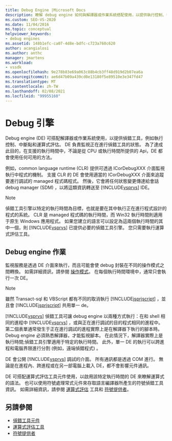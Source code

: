 ```yaml
---
title: Debug Engine |Microsoft Docs
description: 瞭解 debug engine 如何與解譯器或作業系統搭配使用，以提供執行控制、中斷點和運算式評估等服務。
ms.custom: SEO-VS-2020
ms.date: 11/04/2016
ms.topic: conceptual
helpviewer_keywords:
- debug engines
ms.assetid: 148b1efc-ca07-4d8e-bdfc-c723a760c620
author: acangialosi
ms.author: anthc
manager: jmartens
ms.workload:
- vssdk
ms.openlocfilehash: 9e278b83e69a063c88b4cb3ff48d919d2b07ea6a
ms.sourcegitcommit: ae6d47b09a439cd0e13180f5e89510e3e347fd47
ms.translationtype: MT
ms.contentlocale: zh-TW
ms.lasthandoff: 02/08/2021
ms.locfileid: "99955160"
---
```

# <a name="debug-engine"></a>Debug 引擎
Debug engine (DE) 可搭配解譯器或作業系統使用，以提供偵錯工具，例如執行控制、中斷點和運算式評估。 DE 負責監視正在進行偵錯工具的狀態。 為了達成此目的，在支援的執行時間中，不論是從 CPU 或執行時間所提供的 Api，DE 都會使用任何可用的方法。

 例如，common language runtime (CLR) 提供可透過 ICorDebugXXX 介面監視執行中程式的機制。 支援 CLR 的 DE 會使用適當的 ICorDebugXXX 介面來追蹤要進行調試的 managed 程式碼程式。 然後，它會將任何狀態變更傳達給會話 debug manager (SDM) ，以將這類資訊轉送至 [!INCLUDE[vsprvs](../../code-quality/includes/vsprvs_md.md)] IDE。

> [!NOTE]
> 偵錯工具引擎以特定的執行時間為目標，也就是要在其中執行正在進行程式設計的程式的系統。 CLR 是 managed 程式碼的執行時間，而 Win32 執行時間則適用于原生 Windows 應用程式。 如果您建立的語言可以設定為這兩個執行時間的其中一個，則 [!INCLUDE[vsprvs](../../code-quality/includes/vsprvs_md.md)] 已提供必要的偵錯工具引擎。 您只需要執行運算式評估工具。

## <a name="debug-engine-operation"></a>Debug engine 作業
 監視服務是透過 DE 介面來執行，而且可能會使 debug 封裝在不同的操作模式之間轉換。 如需詳細資訊，請參閱 [操作模式](../../extensibility/debugger/operational-modes.md)。 在每個執行時間環境中，通常只會執行一次 DE。

> [!NOTE]
> 雖然 Transact-sql 和 VBScript 都有不同的取消執行 [!INCLUDE[jsprjscript](../../debugger/debug-interface-access/includes/jsprjscript_md.md)] ，並且會 [!INCLUDE[jsprjscript](../../debugger/debug-interface-access/includes/jsprjscript_md.md)] 共用單一 de。

 [!INCLUDE[vsprvs](../../code-quality/includes/vsprvs_md.md)] 偵錯工具可讓 debug engine 以兩種方式執行：在和 shell 相同的進程中 [!INCLUDE[vsprvs](../../code-quality/includes/vsprvs_md.md)] ，或與正在進行調試的目的程式相同的進程中。 第二個表單通常發生于正在進行調試的進程實際上是在解譯器下執行的腳本時。 Debug engine 必須熟悉解譯器，才能監視腳本。 在此情況下，解譯器實際上是執行時間;偵錯工具引擎適用于特定的執行時間。 此外，單一 DE 的執行可以跨進程和電腦界限進行分割 (例如，遠端偵錯程式) 。

 DE 會公開 [!INCLUDE[vsprvs](../../code-quality/includes/vsprvs_md.md)] 調試的介面。 所有通訊都是透過 COM 進行。 無論是在進程內、跨進程或在另一部電腦上載入 DE，都不會影響元件通訊。

 DE 可搭配運算式評估工具元件使用，以啟用該特定執行時間的 DE 來瞭解運算式的語法。 也可以使用符號處理常式元件來存取語言編譯器所產生的符號偵錯工具資訊。 如需詳細資訊，請參閱 [運算式評估](../../extensibility/debugger/expression-evaluator.md) 工具和 [符號提供者](../../extensibility/debugger/symbol-provider.md)。

## <a name="see-also"></a>另請參閱
- [偵錯工具元件](../../extensibility/debugger/debugger-components.md)
- [運算式評估工具](../../extensibility/debugger/expression-evaluator.md)
- [符號提供者](../../extensibility/debugger/symbol-provider.md)
